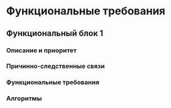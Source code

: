 # Функциональные требования

## Функциональный блок 1

### Описание и приоритет

### Причинно-следственные связи

### Функциональные требования

### Алгоритмы
